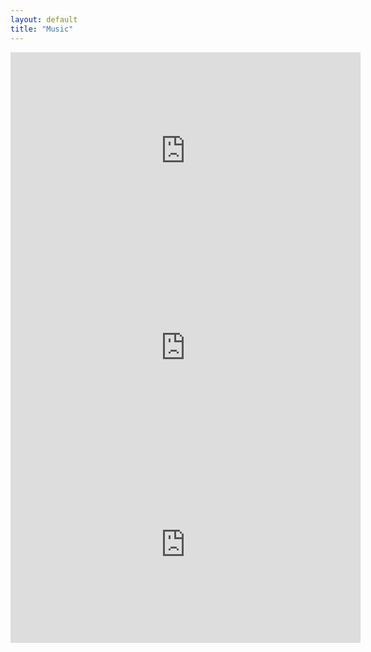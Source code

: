 ```yaml
---
layout: default
title: "Music"
---
```


<iframe width="560" height="315" src="https://www.youtube.com/embed/qWao2U2_LDo" title="YouTube video player" frameborder="0" allow="accelerometer; autoplay; clipboard-write; encrypted-media; gyroscope; picture-in-picture" allowfullscreen></iframe>

<iframe width="560" height="315" src="https://www.youtube.com/embed/952bWX76Ydk" title="YouTube video player" frameborder="0" allow="accelerometer; autoplay; clipboard-write; encrypted-media; gyroscope; picture-in-picture" allowfullscreen></iframe>

<iframe width="560" height="315" src="https://www.youtube.com/embed/PcpJUqSiSzI" title="YouTube video player" frameborder="0" allow="accelerometer; autoplay; clipboard-write; encrypted-media; gyroscope; picture-in-picture" allowfullscreen></iframe>
